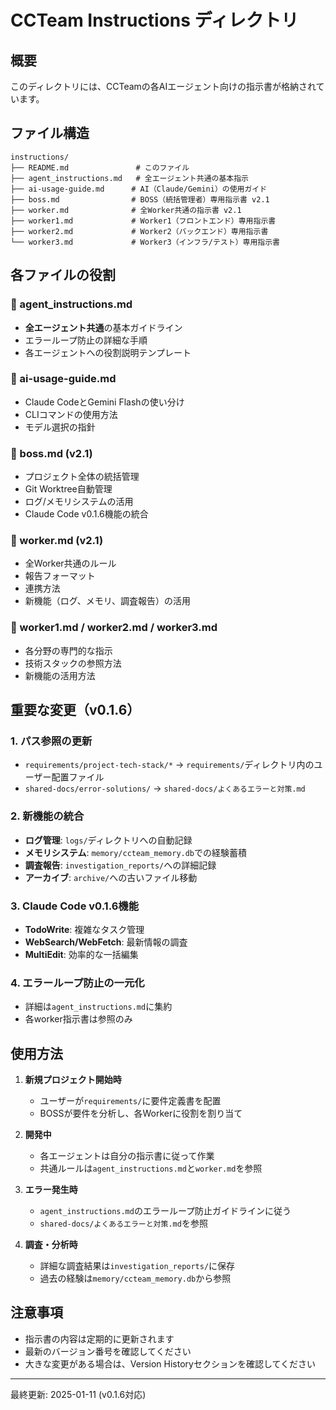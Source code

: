# CCTeam Instructions ディレクトリ

## 概要
このディレクトリには、CCTeamの各AIエージェント向けの指示書が格納されています。

## ファイル構造

```
instructions/
├── README.md               # このファイル
├── agent_instructions.md   # 全エージェント共通の基本指示
├── ai-usage-guide.md      # AI（Claude/Gemini）の使用ガイド
├── boss.md                # BOSS（統括管理者）専用指示書 v2.1
├── worker.md              # 全Worker共通の指示書 v2.1
├── worker1.md             # Worker1（フロントエンド）専用指示書
├── worker2.md             # Worker2（バックエンド）専用指示書
└── worker3.md             # Worker3（インフラ/テスト）専用指示書
```

## 各ファイルの役割

### 📌 agent_instructions.md
- **全エージェント共通**の基本ガイドライン
- エラーループ防止の詳細な手順
- 各エージェントへの役割説明テンプレート

### 🤖 ai-usage-guide.md
- Claude CodeとGemini Flashの使い分け
- CLIコマンドの使用方法
- モデル選択の指針

### 🎯 boss.md (v2.1)
- プロジェクト全体の統括管理
- Git Worktree自動管理
- ログ/メモリシステムの活用
- Claude Code v0.1.6機能の統合

### 👥 worker.md (v2.1)
- 全Worker共通のルール
- 報告フォーマット
- 連携方法
- 新機能（ログ、メモリ、調査報告）の活用

### 👷 worker1.md / worker2.md / worker3.md
- 各分野の専門的な指示
- 技術スタックの参照方法
- 新機能の活用方法

## 重要な変更（v0.1.6）

### 1. パス参照の更新
- `requirements/project-tech-stack/*` → `requirements/`ディレクトリ内のユーザー配置ファイル
- `shared-docs/error-solutions/` → `shared-docs/よくあるエラーと対策.md`

### 2. 新機能の統合
- **ログ管理**: `logs/`ディレクトリへの自動記録
- **メモリシステム**: `memory/ccteam_memory.db`での経験蓄積
- **調査報告**: `investigation_reports/`への詳細記録
- **アーカイブ**: `archive/`への古いファイル移動

### 3. Claude Code v0.1.6機能
- **TodoWrite**: 複雑なタスク管理
- **WebSearch/WebFetch**: 最新情報の調査
- **MultiEdit**: 効率的な一括編集

### 4. エラーループ防止の一元化
- 詳細は`agent_instructions.md`に集約
- 各worker指示書は参照のみ

## 使用方法

1. **新規プロジェクト開始時**
   - ユーザーが`requirements/`に要件定義書を配置
   - BOSSが要件を分析し、各Workerに役割を割り当て

2. **開発中**
   - 各エージェントは自分の指示書に従って作業
   - 共通ルールは`agent_instructions.md`と`worker.md`を参照

3. **エラー発生時**
   - `agent_instructions.md`のエラーループ防止ガイドラインに従う
   - `shared-docs/よくあるエラーと対策.md`を参照

4. **調査・分析時**
   - 詳細な調査結果は`investigation_reports/`に保存
   - 過去の経験は`memory/ccteam_memory.db`から参照

## 注意事項

- 指示書の内容は定期的に更新されます
- 最新のバージョン番号を確認してください
- 大きな変更がある場合は、Version Historyセクションを確認してください

---
最終更新: 2025-01-11 (v0.1.6対応)
